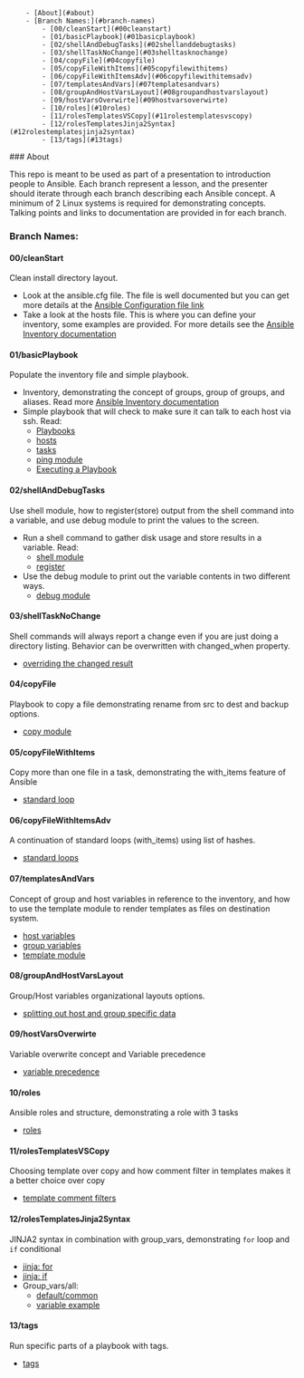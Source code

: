 <!-- TOC depthFrom:1 depthTo:6 withLinks:1 updateOnSave:1 orderedList:0 -->

		- [About](#about)
		- [Branch Names:](#branch-names)
			- [00/cleanStart](#00cleanstart)
			- [01/basicPlaybook](#01basicplaybook)
			- [02/shellAndDebugTasks](#02shellanddebugtasks)
			- [03/shellTaskNoChange](#03shelltasknochange)
			- [04/copyFile](#04copyfile)
			- [05/copyFileWithItems](#05copyfilewithitems)
			- [06/copyFileWithItemsAdv](#06copyfilewithitemsadv)
			- [07/templatesAndVars](#07templatesandvars)
			- [08/groupAndHostVarsLayout](#08groupandhostvarslayout)
			- [09/hostVarsOverwirte](#09hostvarsoverwirte)
			- [10/roles](#10roles)
			- [11/rolesTemplatesVSCopy](#11rolestemplatesvscopy)
			- [12/rolesTemplatesJinja2Syntax](#12rolestemplatesjinja2syntax)
			- [13/tags](#13tags)

<!-- /TOC -->### About

This repo is meant to be used as part of a presentation to introduction people to Ansible.  Each branch represent a lesson, and the presenter should iterate through each branch describing each Ansible concept.  A minimum of 2 Linux systems is required for demonstrating concepts.  Talking points and links to documentation are provided in for each branch.

### Branch Names:

#### 00/cleanStart

Clean install directory layout.
* Look at the ansible.cfg file. The file is well documented but you can get more
details at the [Ansible Configuration file link](http://docs.ansible.com/ansible/latest/intro_configuration.html)
* Take a look at the hosts file.  This is where you can define your inventory,
some examples are provided.  For more details see the [Ansible Inventory documentation](http://docs.ansible.com/ansible/latest/intro_inventory.html)


#### 01/basicPlaybook

Populate the inventory file and simple playbook.

* Inventory, demonstrating the concept of groups, group of groups, and aliases.
Read more [Ansible Inventory documentation](http://docs.ansible.com/ansible/latest/intro_inventory.html)
* Simple playbook that will check to make sure it can talk to each host via ssh.
Read:
   * [Playbooks](http://docs.ansible.com/ansible/latest/playbooks.html)
   * [hosts](http://docs.ansible.com/ansible/latest/playbooks_intro.html#hosts-and-users)
   * [tasks](http://docs.ansible.com/ansible/latest/playbooks_intro.html#tasks-list)
   * [ping module](http://docs.ansible.com/ansible/latest/ping_module.html)
   * [Executing a Playbook](http://docs.ansible.com/ansible/latest/playbooks_intro.html#executing-a-playbook)


#### 02/shellAndDebugTasks

Use shell module, how to register(store) output from the shell
command into a variable, and use debug module to print the values to the screen.

* Run a shell command to gather disk usage and store results in a variable. Read:
  * [shell module](http://docs.ansible.com/ansible/latest/shell_module.html)
  * [register](http://docs.ansible.com/ansible/latest/playbooks_conditionals.html#register-variables)
* Use the debug module to print out the variable contents in two different ways.
  * [debug module](http://docs.ansible.com/ansible/latest/debug_module.html)


#### 03/shellTaskNoChange

Shell commands will always report a change even if you are just doing a directory
listing.  Behavior can be overwritten with changed_when property.
* [overriding the changed result](http://docs.ansible.com/ansible/latest/playbooks_error_handling.html#overriding-the-changed-result)


#### 04/copyFile

Playbook to copy a file demonstrating rename from src to dest and backup options.
* [copy module](http://docs.ansible.com/ansible/latest/copy_module.html)


#### 05/copyFileWithItems

Copy more than one file in a task, demonstrating the with_items feature of Ansible
* [standard loop](http://docs.ansible.com/ansible/latest/playbooks_loops.html#standard-loops)


#### 06/copyFileWithItemsAdv

A continuation of standard loops (with_items) using list of hashes.
* [standard loops](http://docs.ansible.com/ansible/latest/playbooks_loops.html#standard-loops)


#### 07/templatesAndVars

Concept of group and host variables in reference to the inventory, and how to use the template module
to render templates as files on destination system.
* [host variables](http://docs.ansible.com/ansible/latest/intro_inventory.html#host-variables)
* [group variables](http://docs.ansible.com/ansible/latest/intro_inventory.html#group-variables)
* [template module](http://docs.ansible.com/ansible/latest/template_module.html)


#### 08/groupAndHostVarsLayout

Group/Host variables organizational layouts options.
* [splitting out host and group specific data](http://docs.ansible.com/ansible/latest/intro_inventory.html#splitting-out-host-and-group-specific-data)


#### 09/hostVarsOverwirte

Variable overwrite concept and Variable precedence
* [variable precedence](http://docs.ansible.com/ansible/latest/playbooks_variables.html#variable-precedence-where-should-i-put-a-variable)


#### 10/roles

Ansible roles and structure, demonstrating a role with 3 tasks
* [roles](http://docs.ansible.com/ansible/latest/playbooks_roles.html#roles)


#### 11/rolesTemplatesVSCopy

Choosing template over copy and how comment filter in templates makes it a better choice over copy
* [template comment filters](http://docs.ansible.com/ansible/latest/playbooks_filters.html#comment-filter)


#### 12/rolesTemplatesJinja2Syntax

JINJA2 syntax in combination with group_vars, demonstrating `for` loop and `if` conditional
* [jinja: for](http://jinja.pocoo.org/docs/2.9/templates/#for)
* [jinja: if](http://jinja.pocoo.org/docs/2.9/templates/#if)
* Group_vars/all:
  * [default/common](http://docs.ansible.com/ansible/latest/intro_inventory.html#default-groups)
  * [variable example](http://docs.ansible.com/ansible/latest/playbooks_variables.html#variable-examples)


#### 13/tags

Run specific parts of a playbook with tags.
* [tags](http://docs.ansible.com/ansible/latest/playbooks_tags.html#tags)
